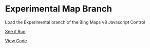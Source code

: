 # Experimental Map Branch

Load the Experimental branch of the Bing Maps v8 Javascript Control

[See it Run](http://crpietschmann.github.io/bingmaps-v8-quickstart-samples/101-map-branch-experimental/)

[View Code](index.htm)